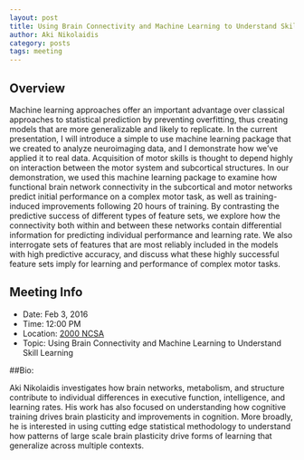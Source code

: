 ```yaml
---
layout: post
title: Using Brain Connectivity and Machine Learning to Understand Skill Learning
author: Aki Nikolaidis
category: posts
tags: meeting
---
```


## Overview

Machine learning approaches offer an important advantage over classical approaches to statistical prediction by preventing overfitting, thus creating models that are more generalizable and likely to replicate. In the current presentation, I will introduce a simple to use machine learning package that we created to analyze neuroimaging data, and I demonstrate how we’ve applied it to real data. Acquisition of motor skills is thought to depend highly on interaction between the motor system and subcortical structures. In our demonstration, we used this machine learning package to examine how functional brain network connectivity in the subcortical and motor networks predict initial performance on a complex motor task, as well as training-induced improvements following 20 hours of training. By contrasting the predictive success of different types of feature sets, we explore how the connectivity both within and between these networks contain differential information for predicting individual performance and learning rate. We also interrogate sets of features that are most reliably included in the models with high predictive accuracy, and discuss what these highly successful feature sets imply for learning and performance of complex motor tasks.

## Meeting Info

* Date: Feb 3, 2016
* Time: 12:00 PM
* Location: [2000 NCSA][ncsa_map]
* Topic: Using Brain Connectivity and Machine Learning to Understand Skill Learning

##Bio:

Aki Nikolaidis investigates how brain networks, metabolism, and structure contribute to individual differences in executive function, intelligence, and learning rates. His work has also focused on understanding how cognitive training drives brain plasticity and improvements in cognition.  More broadly, he is interested in using cutting edge statistical methodology to understand how patterns of large scale brain plasticity drive forms of learning that generalize across multiple contexts. 

[ncsa_map]: https://www.google.com/maps/place/National+Center+for+Supercomputing+Applications/@40.1149202,-88.2270529,17z/data=!3m1!4b1!4m2!3m1!1s0x880cd76a466b2661:0x9126ea842d5a08ba
